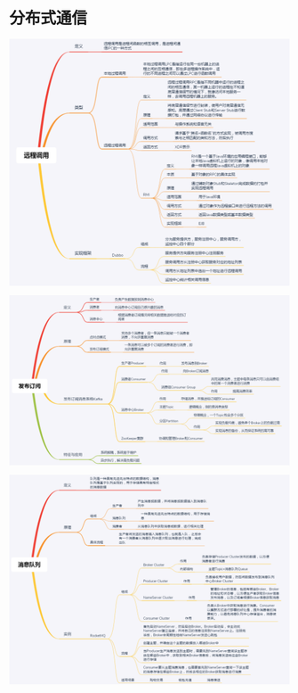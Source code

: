 # 分布式通信
![](%E5%88%86%E5%B8%83%E5%BC%8F%E9%80%9A%E4%BF%A1/e923a661c2d404562f4656eefed38702.png)


![](%E5%88%86%E5%B8%83%E5%BC%8F%E9%80%9A%E4%BF%A1/8e24456abc8dc8c3e9abee53b5bedff2.png)

![](%E5%88%86%E5%B8%83%E5%BC%8F%E9%80%9A%E4%BF%A1/258dbc95914e8971b584400c528a00ef.png)